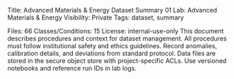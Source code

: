 Title: Advanced Materials & Energy Dataset Summary 01
Lab: Advanced Materials & Energy
Visibility: Private
Tags: dataset, summary

Files: 66
Classes/Conditions: 15
License: internal-use-only
This document describes procedures and context for dataset management.
All procedures must follow institutional safety and ethics guidelines.
Record anomalies, calibration details, and deviations from standard protocol.
Data files are stored in the secure object store with project-specific ACLs.
Use versioned notebooks and reference run IDs in lab logs.
